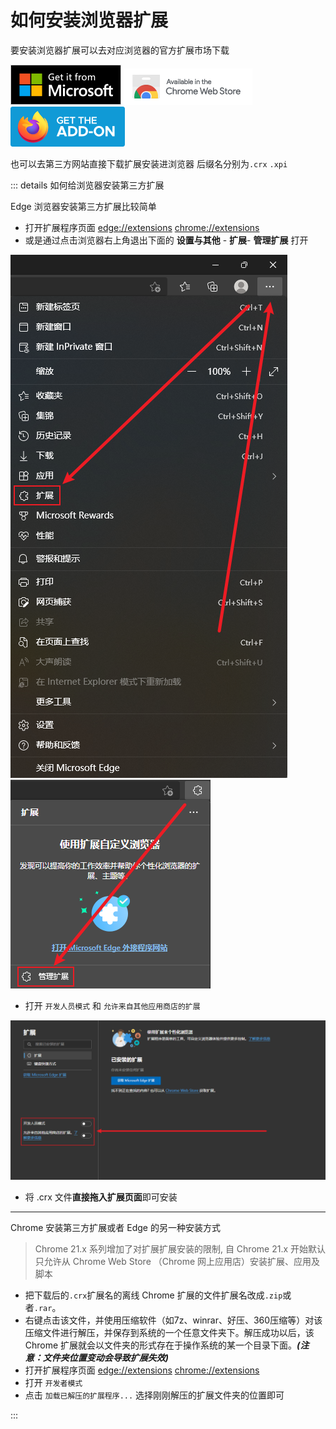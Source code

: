 # 如何安装浏览器扩展

要安装浏览器扩展可以去对应浏览器的官方扩展市场下载

[![Edge 外接程序 BETA](../../Photo/Badge/edge.png)](https://microsoftedge.microsoft.com/)
[![Chrome 网上应用店](../../Photo/Badge/chrome.png)](https://chrome.google.com/webstore/)
[![Firefox 附加组件](../../Photo/Badge/firefox.png)](https://addons.mozilla.org/zh-CN/firefox/)

也可以去第三方网站直接下载扩展安装进浏览器 后缀名分别为`.crx` `.xpi`

::: details 如何给浏览器安装第三方扩展

Edge 浏览器安装第三方扩展比较简单

- 打开扩展程序页面 [edge://extensions](edge://extensions/) [chrome://extensions](chrome://extensions)
- 或是通过点击浏览器右上角退出下面的  **设置与其他** - **扩展**- **管理扩展** 打开

![Settings and others](../../Photo/Install-extensions/dark/Settings-Extensions.png)
![Settings and others](../../Photo/Install-extensions/dark/Extensions-manage.png)

- 打开 `开发人员模式` 和 `允许来自其他应用商店的扩展`

![Settings and others](../../Photo/Install-extensions/dark/Extensions-Dev.png)

- 将 .crx 文件**直接拖入扩展页面**即可安装

---

Chrome 安装第三方扩展或者 Edge 的另一种安装方式

>Chrome 21.x 系列增加了对扩展扩展安装的限制, 自 Chrome 21.x 开始默认只允许从 Chrome Web Store （Chrome 网上应用店）安装扩展、应用及脚本

- 把下载后的`.crx`扩展名的离线 Chrome 扩展的文件扩展名改成`.zip`或者`.rar`。
- 右键点击该文件，并使用压缩软件（如7z、winrar、好压、360压缩等）对该压缩文件进行解压，并保存到系统的一个任意文件夹下。解压成功以后，该 Chrome 扩展就会以文件夹的形式存在于操作系统的某一个目录下面。***(注意：文件夹位置变动会导致扩展失效)***
- 打开扩展程序页面 [edge://extensions](edge://extensions/) [chrome://extensions](chrome://extensions)
- 打开 `开发者模式`
- 点击 `加载已解压的扩展程序...` 选择刚刚解压的扩展文件夹的位置即可

:::
